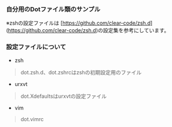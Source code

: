 ### 自分用のDotファイル類のサンプル
※zshの設定ファイルは
	[https://github.com/clear-code/zsh.d] (https://github.com/clear-code/zsh.d)の設定集を参考にしています。

### 設定ファイルについて
* zsh
 > dot.zsh.d、dot.zshrcはzshの初期設定用のファイル
* urxvt
 > dot.Xdefaultsはurxvtの設定ファイル
* vim
 > dot.vimrc 
